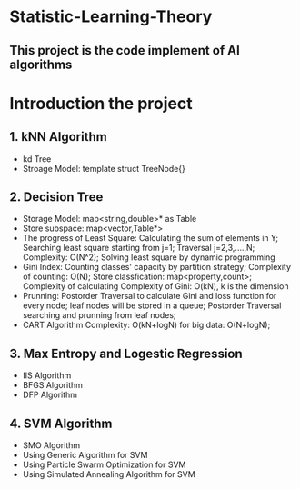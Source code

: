 # Statistic-Learning-Theory
## This project is the code implement of AI algorithms

# Introduction  the project

## 1. kNN Algorithm
* kd Tree
* Stroage Model: template<class Elemtype> struct TreeNode{}
 
## 2. Decision Tree
* Storage Model: map<string,double>* as Table
* Store subspace: map<vector<double>,Table*>
* The progress of Least Square:
 Calculating the sum of elements in Y;
 Searching least square starting from j=1;
 Traversal j=2,3,....,N;
 Complexity: O(N^2);
 Solving least square by dynamic programming
* Gini Index:
 Counting classes' capacity by partition strategy;
 Complexity of counting: O(N);
 Store classfication: map<property,count>;
 Complexity of calculating Complexity of Gini: O(kN), k is the dimension
* Prunning:
 Postorder Traversal to calculate Gini and loss function for every node;
 leaf nodes will be stored in a queue;
 Postorder Traversal searching and prunning from leaf nodes;
 * CART Algorithm Complexity: O(kN+logN) for big data: O(N+logN);
 
## 3. Max Entropy and Logestic Regression
* IIS Algorithm
* BFGS Algorithm
* DFP Algorithm

## 4. SVM Algorithm
* SMO Algorithm
* Using Generic Algorithm for SVM
* Using Particle Swarm Optimization for SVM
* Using Simulated Annealing Algorithm for SVM
